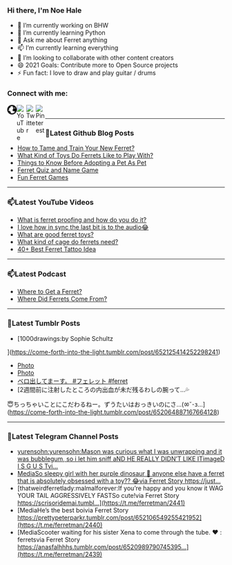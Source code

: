 ### Hi there, I'm Noe Hale

- 🔭 I’m currently working on BHW
- 🌱 I’m currently learning Python
- 💬 Ask me about Ferret anything
- 📫 I’m currently learning everything
- 🔭 I’m looking to collaborate with other content creators
- 😄 2021 Goals: Contribute more to Open Source projects
- ⚡ Fun fact: I love to draw and play guitar / drums

### Connect with me:

[<img align="left" alt="ferretvoice.com" width="22px" src="https://raw.githubusercontent.com/iconic/open-iconic/master/svg/globe.svg" />](https://ferretvoice.com)
[<img align="left" alt="YouTube" width="22px" src="https://cdn.jsdelivr.net/npm/simple-icons@v3/icons/youtube.svg" />](https://www.youtube.com/channel/UCk665XTfaMLVwFVWUmgnDiw)
[<img align="left" alt="Twitter" width="22px" src="https://cdn.jsdelivr.net/npm/simple-icons@v3/icons/twitter.svg" />](https://twitter.com/voiceferret)
[<img align="left" alt="Pinterest" width="22px" src="https://cdn.jsdelivr.net/npm/simple-icons@v3/icons/pinterest.svg" />](https://www.pinterest.com/voiceferret/)

<br />

---
### 🔭Latest Github Blog Posts
<!-- GITHUB:START -->
- [How to Tame and Train Your New Ferret?](http://noehale.github.io/how-to-tame-and-train-your-new-ferret/)
- [What Kind of Toys Do Ferrets Like to Play With?](http://noehale.github.io/what-kind-of-toys-do-ferrets-like-to-play-with/)
- [Things to Know Before Adopting a Pet As Pet](http://noehale.github.io/things-to-know-before-adopting-a-pet-as-pet/)
- [Ferret Quiz and Name Game](http://noehale.github.io/ferret-quiz/)
- [Fun Ferret Games](http://noehale.github.io/fun-ferret-games/)
<!-- GITHUB:END -->
---
### 📫Latest YouTube Videos

<!-- YOUTUBE:START -->
- [What is ferret proofing and how do you do it?](https://www.youtube.com/watch?v=81Syh_DJBQQ)
- [I love how in sync the last bit is to the audio😂](https://www.youtube.com/watch?v=WHBeGHwSlGY)
- [What are good ferret toys?](https://www.youtube.com/watch?v=tPxRilBzc0s)
- [What kind of cage do ferrets need?](https://www.youtube.com/watch?v=xzz6hC3sR5A)
- [40+ Best Ferret Tattoo Idea](https://www.youtube.com/watch?v=KIKqduR6Xcs)
<!-- YOUTUBE:END -->

---
### 📫Latest Podcast

<!-- PODCAST:START -->
- [Where to Get a Ferret?](https://anchor.fm/ferretvoice/episodes/Where-to-Get-a-Ferret-erurfu)
- [Where Did Ferrets Come From?](https://anchor.fm/ferretvoice/episodes/Where-Did-Ferrets-Come-From-eruq8g)
<!-- PODCAST:END -->
---
### 📝Latest Tumblr Posts

<!-- TUMBLR:START -->
- [1000drawings:by Sophie Schultz

](https://come-forth-into-the-light.tumblr.com/post/652125414252298241)
- [Photo](https://come-forth-into-the-light.tumblr.com/post/652102793119793152)
- [Photo](https://come-forth-into-the-light.tumblr.com/post/652080140065570816)
- [ベロ出してまーす。
#フェレット #ferret](https://come-forth-into-the-light.tumblr.com/post/652064892227059712)
- [2週間前に注射したところの内出血が未だ残るわしの腕って…💦

😇ちっちゃいことにこだわるねー。ずうたいはおっきいのにさ…(ㆀ˘･з...](https://come-forth-into-the-light.tumblr.com/post/652064887167664128)
<!-- TUMBLR:END -->
---
### 📝Latest Telegram Channel Posts

<!-- TELEGRAM:START -->
- [yurensohn:yurensohn:Mason was curious what I was unwrapping and it was bubblegum, so i let him sniff aND HE REALLY DIDN’T LIKE ITimageD I S G U S Tvi...](https://t.me/ferretman/2443)
- [MediaSo sleepy girl with her purple dinosaur 🦕 anyone else have a ferret that is absolutely obsessed with a toy?? 😂via Ferret Story https://just...](https://t.me/ferretman/2442)
- [thatweirdferretlady:malmalforever:If you’re happy and you know it WAG YOUR TAIL AGGRESSIVELY FASTSo cute!via Ferret Story https://scrisoridemai.tumbl...](https://t.me/ferretman/2441)
- [MediaHe’s the best boivia Ferret Story https://prettypeterparkr.tumblr.com/post/652106549255421952](https://t.me/ferretman/2440)
- [MediaScooter waiting for his sister Xena to come through the tube. ❤️ : ferretsvia Ferret Story https://anasfalhhhs.tumblr.com/post/6520989790745395...](https://t.me/ferretman/2439)
<!-- TELEGRAM:END -->
